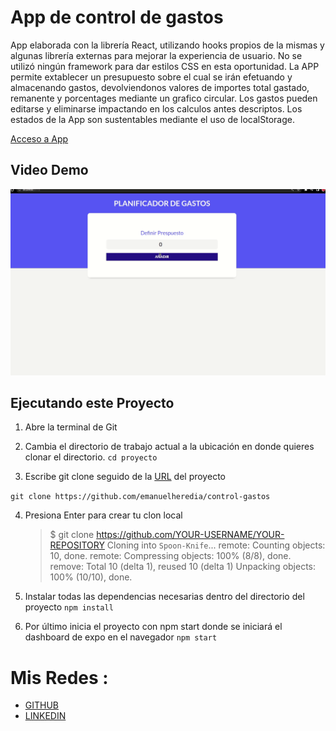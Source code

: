 # App de control de gastos

App elaborada con la librería React, utilizando hooks propios de la mismas y algunas librería externas para mejorar la experiencia de usuario. No se utilizó ningún framework para dar estilos CSS en esta oportunidad.
La APP permite extablecer un presupuesto sobre el cual se irán efetuando y almacenando gastos, devolviendonos valores de importes total gastado, remanente y porcentages mediante un grafico circular. Los gastos pueden editarse y eliminarse impactando en los calculos antes descriptos. Los estados de la App son sustentables mediante el uso de localStorage.

[Acceso a App](https://control-gastos-eta.vercel.app/)

## Video Demo

![Demonstration web](src/assets/control-gastos.gif)

## Ejecutando este Proyecto

1. Abre la terminal de Git
2. Cambia el directorio de trabajo actual a la ubicación en donde quieres clonar el directorio.
   `cd proyecto`

3. Escribe git clone seguido de la [URL](https://github.com/emanuelheredia/control-gastos) del proyecto

`git clone https://github.com/emanuelheredia/control-gastos `

4. Presiona Enter para crear tu clon local

    > $ git clone https://github.com/YOUR-USERNAME/YOUR-REPOSITORY
    > Cloning into `Spoon-Knife`...
    > remote: Counting objects: 10, done.
    > remote: Compressing objects: 100% (8/8), done.
    > remove: Total 10 (delta 1), reused 10 (delta 1)
    > Unpacking objects: 100% (10/10), done.

5. Instalar todas las dependencias necesarias dentro del directorio del proyecto
   `npm install`

6. Por último inicia el proyecto con npm start donde se iniciará el dashboard de expo en el navegador
   `npm start`

# Mis Redes :

-   [GITHUB](https://github.com/emanuelheredia)
-   [LINKEDIN](https://www.linkedin.com/in/emanuel-heredia-41749421a/)
